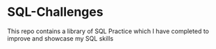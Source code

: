 # SQL-Challenges

This repo contains a library of SQL Practice which I have completed to improve and showcase my SQL skills
